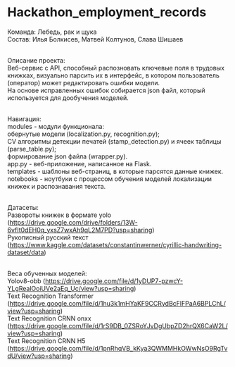 # Hackathon_employment_records


Команда: Лебедь, рак и щука <br>
Состав: Илья Болкисев, Матвей Колтунов, Слава Шишаев <br>
<br>

Описание проекта: <br>
Веб-сервис с API, способный распозновать ключевые поля в трудовых книжках, визуально парсить их в интерфейс, в котором пользователь (оператор) может редактировать ошибки модели. <br>
На основе исправленных ошибок собирается json файл, который используется для дообучения моделей. <br>
<br>

Навигация: <br>
modules - модули функционала: <br>
  обернутые модели (localization.py, recognition.py); <br>
  CV алгоритмы детекции печатей (stamp_detection.py) и ячеек таблицы (parse_table.py); <br>
  формирование json файла (wrapper.py). <br>
app.py - веб-приложение, написанное на Flask. <br> 
templates - шаблоны веб-страниц, в которые парсятся данные книжек. <br>
notebooks - ноутбуки с процессом обучения моделей локализации книжек и распознавания текста. <br>
<br>

Датасеты: <br>
Развороты книжек в формате yolo (https://drive.google.com/drive/folders/13W-6vfIt0dEH0q_yxsZ7wxAh9qL2M7PD?usp=sharing) <br>
Рукописный русский текст (https://www.kaggle.com/datasets/constantinwerner/cyrillic-handwriting-dataset/data) <br>
<br>

Веса обученных моделей: <br>
Yolov8-obb (https://drive.google.com/file/d/1yDUP7-pzwcY-YLgRealOoiUVe2aEq_Uc/view?usp=sharing) <br>
Text Recognition Transformer (https://drive.google.com/file/d/1hu3k1mHYaKF9CCRydBcFlFPaA6BPLChL/view?usp=sharing) <br>
Text Recognition CRNN onxx (https://drive.google.com/file/d/1rS9DB_0ZSRoYJvDgUbpZD2hrQX6CaW2L/view?usp=sharing) <br>
Text Recognition CRNN H5 (https://drive.google.com/file/d/1pnRhqVB_kKya3QWMMHkOWwNsO9RgTvdU/view?usp=sharing) <br>
